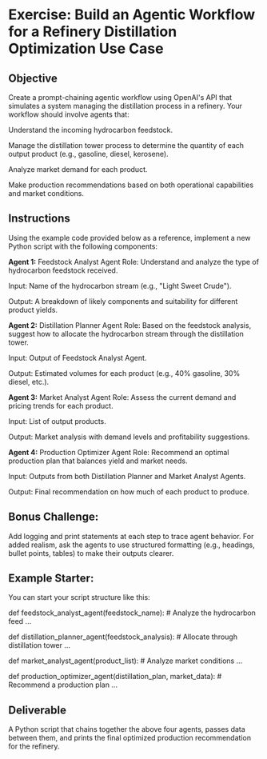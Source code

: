 # Exercise: Build an Agentic Workflow for a Refinery Distillation Optimization Use Case

## Objective

Create a prompt-chaining agentic workflow using OpenAI's API that simulates a system managing the distillation process in a refinery. Your workflow should involve agents that:

Understand the incoming hydrocarbon feedstock.

Manage the distillation tower process to determine the quantity of each output product (e.g., gasoline, diesel, kerosene).

Analyze market demand for each product.

Make production recommendations based on both operational capabilities and market conditions.

## Instructions

Using the example code provided below as a reference, implement a new Python script with the following components:

**Agent 1:** Feedstock Analyst Agent
Role: Understand and analyze the type of hydrocarbon feedstock received.

Input: Name of the hydrocarbon stream (e.g., "Light Sweet Crude").

Output: A breakdown of likely components and suitability for different product yields.

**Agent 2:** Distillation Planner Agent
Role: Based on the feedstock analysis, suggest how to allocate the hydrocarbon stream through the distillation tower.

Input: Output of Feedstock Analyst Agent.

Output: Estimated volumes for each product (e.g., 40% gasoline, 30% diesel, etc.).

**Agent 3:** Market Analyst Agent
Role: Assess the current demand and pricing trends for each product.

Input: List of output products.

Output: Market analysis with demand levels and profitability suggestions.

**Agent 4:** Production Optimizer Agent
Role: Recommend an optimal production plan that balances yield and market needs.

Input: Outputs from both Distillation Planner and Market Analyst Agents.

Output: Final recommendation on how much of each product to produce.

## Bonus Challenge:
Add logging and print statements at each step to trace agent behavior. For added realism, ask the agents to use structured formatting (e.g., headings, bullet points, tables) to make their outputs clearer.

## Example Starter:

You can start your script structure like this:


def feedstock_analyst_agent(feedstock_name):
    # Analyze the hydrocarbon feed
    ...

def distillation_planner_agent(feedstock_analysis):
    # Allocate through distillation tower
    ...

def market_analyst_agent(product_list):
    # Analyze market conditions
    ...

def production_optimizer_agent(distillation_plan, market_data):
    # Recommend a production plan
    ...


## Deliverable
A Python script that chains together the above four agents, passes data between them, and prints the final optimized production recommendation for the refinery.